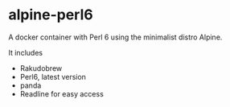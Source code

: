 # alpine-perl6

A docker container with Perl 6 using the minimalist distro Alpine. 

It includes

* Rakudobrew
* Perl6, latest version
* panda
* Readline for easy access


